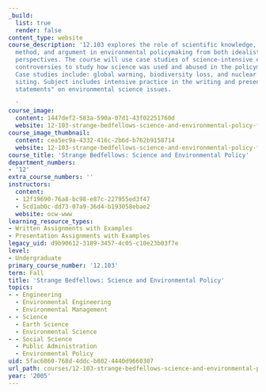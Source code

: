 ```yaml
---
_build:
  list: true
  render: false
content_type: website
course_description: '12.103 explores the role of scientific knowledge, discovery,
  method, and argument in environmental policymaking from both idealistic and realistic
  perspectives. The course will use case studies of science-intensive environmental
  controversies to study how science was used and abused in the policymaking process.
  Case studies include: global warming, biodiversity loss, and nuclear waste disposal
  siting. Subject includes intensive practice in the writing and presentation of "position
  statements" on environmental science issues.

  '
course_image:
  content: 1447def2-583a-590a-07d1-43f02251760d
  website: 12-103-strange-bedfellows-science-and-environmental-policy-fall-2005
course_image_thumbnail:
  content: cea5ec9a-4332-416c-2b6d-b762b9158714
  website: 12-103-strange-bedfellows-science-and-environmental-policy-fall-2005
course_title: 'Strange Bedfellows: Science and Environmental Policy'
department_numbers:
- '12'
extra_course_numbers: ''
instructors:
  content:
  - 12f19690-76a8-bc98-e87c-227955ed3f47
  - 5cd1ab0c-dd73-07a9-36d4-b193058ebae2
  website: ocw-www
learning_resource_types:
- Written Assignments with Examples
- Presentation Assignments with Examples
legacy_uid: d9b90612-3189-3457-4c05-c10e23b03f7e
level:
- Undergraduate
primary_course_number: '12.103'
term: Fall
title: 'Strange Bedfellows: Science and Environmental Policy'
topics:
- - Engineering
  - Environmental Engineering
  - Environmental Management
- - Science
  - Earth Science
  - Environmental Science
- - Social Science
  - Public Administration
  - Environmental Policy
uid: 5fac6860-768d-4ddc-b802-4440d9660307
url_path: courses/12-103-strange-bedfellows-science-and-environmental-policy-fall-2005
year: '2005'
---
```

